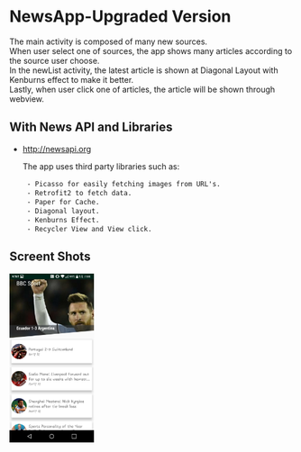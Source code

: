 # NewsApp-Upgraded Version

The main activity is composed of many new sources.<br>
When user select one of sources, the app shows many articles according to the source user choose.<br>
In the newList activity, the latest article is shown at Diagonal Layout with Kenburns effect to make it better.<br>
Lastly, when user click one of articles, the article will be shown through webview.


## With News API and Libraries
  - http://newsapi.org
  
  <ul>The app uses third party libraries such as:
  
     - Picasso for easily fetching images from URL's.
     - Retrofit2 to fetch data. 
     - Paper for Cache. 
     - Diagonal layout. 
     - Kenburns Effect. 
     - Recycler View and View click.
  </ul>


## Screent Shots

  <img src="articles.png" width="150">
